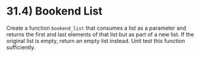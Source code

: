 # 31.4) Bookend List

Create a function `bookend_list` that consumes a list as a parameter and returns
the first and last elements of that list but as part of a new list. If the
original list is empty, return an empty list instead. Unit test this function
sufficiently.
